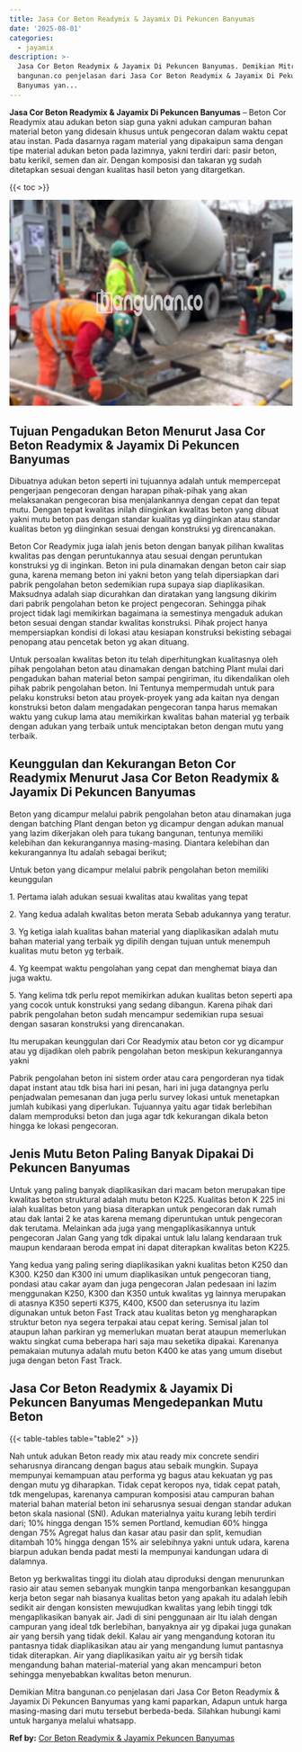 ```yaml
---
title: Jasa Cor Beton Readymix & Jayamix Di Pekuncen Banyumas
date: '2025-08-01'
categories:
  - jayamix
description: >-
  Jasa Cor Beton Readymix & Jayamix Di Pekuncen Banyumas. Demikian Mitra
  bangunan.co penjelasan dari Jasa Cor Beton Readymix & Jayamix Di Pekuncen
  Banyumas yan...
---
```


**Jasa Cor Beton Readymix & Jayamix Di Pekuncen Banyumas** – Beton Cor Readymix atau adukan beton siap guna yakni adukan campuran bahan material beton yang didesain khusus untuk pengecoran dalam waktu cepat atau instan. Pada dasarnya ragam material yang dipakaipun sama dengan tipe material adukan beton pada lazimnya, yakni terdiri dari: pasir beton, batu kerikil, semen dan air. Dengan komposisi dan takaran yg sudah ditetapkan sesuai dengan kualitas hasil beton yang ditargetkan.

{{< toc >}}

![Jasa Cor Beton Readymix & Jayamix Di Pekuncen Banyumas](/images/jasa-cor-readymix-22.png)

## Tujuan Pengadukan Beton Menurut Jasa Cor Beton Readymix & Jayamix Di Pekuncen Banyumas

Dibuatnya adukan beton seperti ini tujuannya adalah untuk mempercepat pengerjaan pengecoran dengan harapan pihak-pihak yang akan melaksanakan pengecoran bisa menjalankannya dengan cepat dan tepat mutu. Dengan tepat kwalitas inilah diinginkan kwalitas beton yang dibuat yakni mutu beton pas dengan standar kualitas yg diinginkan atau standar kualitas beton yg diinginkan sesuai dengan konstruksi yg direncanakan.

Beton Cor Readymix juga ialah jenis beton dengan banyak pilihan kwalitas kwalitas pas dengan peruntukannya atau sesuai dengan peruntukan konstruksi yg di inginkan. Beton ini pula dinamakan dengan beton cair siap guna, karena memang beton ini yakni beton yang telah dipersiapkan dari pabrik pengolahan beton sedemikian rupa supaya siap diaplikasikan. Maksudnya adalah siap dicurahkan dan diratakan yang langsung dikirim dari pabrik pengolahan beton ke project pengecoran. Sehingga pihak project tidak lagi memikirkan bagaimana ia semestinya mengaduk adukan beton sesuai dengan standar kwalitas konstruksi. Pihak project hanya mempersiapkan kondisi di lokasi atau kesiapan konstruksi bekisting sebagai penopang atau pencetak beton yg akan dituang.

Untuk persoalan kwalitas beton itu telah diperhitungkan kualitasnya oleh pihak pengolahan beton atau dinamakan dengan batching Plant mulai dari pengadukan bahan material beton sampai pengiriman, itu dikendalikan oleh pihak pabrik pengolahan beton. Ini Tentunya mempermudah untuk para pelaku konstruksi beton atau proyek-proyek yang ada kaitan nya dengan konstruksi beton dalam mengadakan pengecoran tanpa harus memakan waktu yang cukup lama atau memikirkan kwalitas bahan material yg terbaik dengan adukan yang terbaik untuk menciptakan beton dengan mutu yang terbaik.

## Keunggulan dan Kekurangan Beton Cor Readymix Menurut Jasa Cor Beton Readymix & Jayamix Di Pekuncen Banyumas

Beton yang dicampur melalui pabrik pengolahan beton atau dinamakan juga dengan batching Plant dengan beton yg dicampur dengan adukan manual yang lazim dikerjakan oleh para tukang bangunan, tentunya memiliki kelebihan dan kekurangannya masing-masing. Diantara kelebihan dan kekurangannya Itu adalah sebagai berikut;

Untuk beton yang dicampur melalui pabrik pengolahan beton memiliki keunggulan

1\. Pertama ialah adukan sesuai kwalitas atau kwalitas yang tepat

2\. Yang kedua adalah kwalitas beton merata Sebab adukannya yang teratur.

3\. Yg ketiga ialah kualitas bahan material yang diaplikasikan adalah mutu bahan material yang terbaik yg dipilih dengan tujuan untuk menempuh kualitas mutu beton yg terbaik.

4\. Yg keempat waktu pengolahan yang cepat dan menghemat biaya dan juga waktu.

5\. Yang kelima tdk perlu repot memikirkan adukan kualitas beton seperti apa yang cocok untuk konstruksi yang sedang dibangun. Karena pihak dari pabrik pengolahan beton sudah mencampur sedemikian rupa sesuai dengan sasaran konstruksi yang direncanakan.

Itu merupakan keunggulan dari Cor Readymix atau beton cor yg dicampur atau yg dijadikan oleh pabrik pengolahan beton meskipun kekurangannya yakni

Pabrik pengolahan beton ini sistem order atau cara pengorderan nya tidak dapat instant atau tdk bisa hari ini pesan, hari ini juga datangnya perlu penjadwalan pemesanan dan juga perlu survey lokasi untuk menetapkan jumlah kubikasi yang diperlukan. Tujuannya yaitu agar tidak berlebihan dalam memproduksi beton dan juga agar tdk kekurangan dikala beton hingga ke lokasi pengecoran.

## Jenis Mutu Beton Paling Banyak Dipakai Di Pekuncen Banyumas

Untuk yang paling banyak diaplikasikan dari macam beton merupakan tipe kwalitas beton struktural adalah mutu beton K225. Kualitas beton K 225 ini ialah kualitas beton yang biasa diterapkan untuk pengecoran dak rumah atau dak lantai 2 ke atas karena memang diperuntukan untuk pengecoran dak terutama. Melainkan ada juga yang mengaplikasikannya untuk pengecoran Jalan Gang yang tdk dipakai untuk lalu lalang kendaraan truk maupun kendaraan beroda empat ini dapat diterapkan kwalitas beton K225.

Yang kedua yang paling sering diaplikasikan yakni kualitas beton K250 dan K300. K250 dan K300 ini umum diaplikasikan untuk pengecoran tiang, pondasi atau cakar ayam dan juga pengecoran Jalan pedesaan ini lazim menggunakan K250, K300 dan K350 untuk kwalitas yg lainnya merupakan di atasnya K350 seperti K375, K400, K500 dan seterusnya itu lazim digunakan untuk beton Fast Track atau kualitas beton yg mengharapkan struktur beton nya segera terpakai atau cepat kering. Semisal jalan tol ataupun lahan parkiran yg memerlukan muatan berat ataupun memerlukan waktu singkat cuma beberapa hari saja mau seketika dipakai. Karenanya pemakaian mutunya adalah mutu beton K400 ke atas yang umum disebut juga dengan beton Fast Track.

## Jasa Cor Beton Readymix & Jayamix Di Pekuncen Banyumas Mengedepankan Mutu Beton

{{< table-tables table="table2" >}}

Nah untuk adukan Beton ready mix atau ready mix concrete sendiri seharusnya dirancang dengan bagus atau sebaik mungkin. Supaya mempunyai kemampuan atau performa yg bagus atau kekuatan yg pas dengan mutu yg diharapkan. Tidak cepat keropos nya, tidak cepat patah, tdk mengelupas, karenanya campuran komposisi atau campuran bahan material bahan material beton ini seharusnya sesuai dengan standar adukan beton skala nasional (SNI). Adukan materialnya yaitu kurang lebih terdiri dari; 10% hingga dengan 15% semen Portland, kemudian 60% hingga dengan 75% Agregat halus dan kasar atau pasir dan split, kemudian ditambah 10% hingga dengan 15% air selebihnya yakni untuk udara, karena biarpun adukan benda padat mesti Ia mempunyai kandungan udara di dalamnya.

Beton yg berkwalitas tinggi itu diolah atau diproduksi dengan menurunkan rasio air atau semen sebanyak mungkin tanpa mengorbankan kesanggupan kerja beton segar nah biasanya kualitas beton yang apakah itu adalah lebih sedikit air dengan konsisten mewujudkan kwalitas yang lebih tinggi tdk mengaplikasikan banyak air. Jadi di sini penggunaan air Itu ialah dengan campuran yang ideal tdk berlebihan, banyaknya air yg dipakai juga gunakan air yang bersih yang tidak dekil. Kalau air yang mengandung kotoran itu pantasnya tidak diaplikasikan atau air yang mengandung lumut pantasnya tidak diterapkan. Air yang diaplikasikan yaitu air yg bersih tidak mengandung bahan material-material yang akan mencampuri beton sehingga menyebabkan kwalitas beton menurun.

Demikian Mitra bangunan.co penjelasan dari Jasa Cor Beton Readymix & Jayamix Di Pekuncen Banyumas yang kami paparkan, Adapun untuk harga masing-masing dari mutu tersebut berbeda-beda. Silahkan hubungi kami untuk harganya melalui whatsapp.

**Ref by:** [Cor Beton Readymix & Jayamix Pekuncen Banyumas](https://id.wikipedia.org/wiki/Cor)
